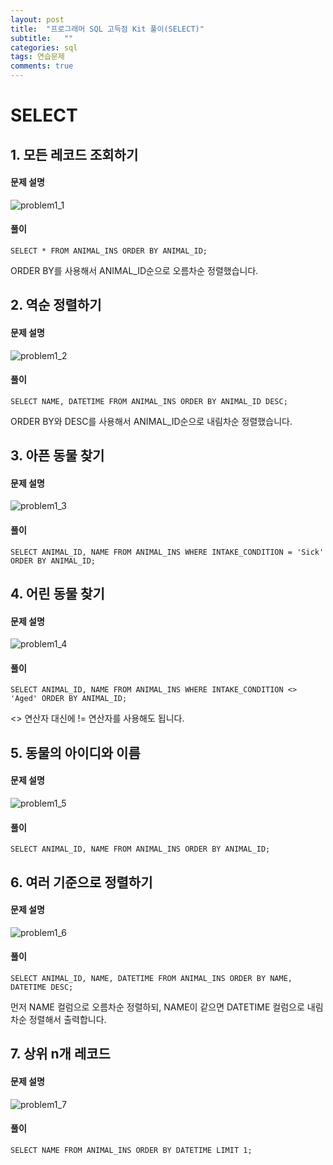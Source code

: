 ```yaml
---
layout: post
title:  "프로그래머 SQL 고득점 Kit 풀이(SELECT)"
subtitle:   ""
categories: sql
tags: 연습문제
comments: true
---
```


# SELECT

## 1. 모든 레코드 조회하기
#### 문제 설명
![problem1_1](../../../../assets/img/sql/problem1_1.PNG)
#### 풀이
`SELECT * FROM ANIMAL_INS ORDER BY ANIMAL_ID;`

ORDER BY를 사용해서 ANIMAL_ID순으로 오름차순 정렬했습니다.


## 2. 역순 정렬하기
#### 문제 설명
![problem1_2](../../../../assets/img/sql/problem1_2.PNG)
#### 풀이
`SELECT NAME, DATETIME FROM ANIMAL_INS ORDER BY ANIMAL_ID DESC;`

ORDER BY와 DESC를 사용해서 ANIMAL_ID순으로 내림차순 정렬했습니다.


## 3. 아픈 동물 찾기
#### 문제 설명
![problem1_3](../../../../assets/img/sql/problem1_3.PNG)
#### 풀이
`SELECT ANIMAL_ID, NAME FROM ANIMAL_INS WHERE INTAKE_CONDITION = 'Sick' ORDER BY ANIMAL_ID;`


## 4. 어린 동물 찾기
#### 문제 설명
![problem1_4](../../../../assets/img/sql/problem1_4.PNG)
#### 풀이
`SELECT ANIMAL_ID, NAME FROM ANIMAL_INS WHERE INTAKE_CONDITION <> 'Aged' ORDER BY ANIMAL_ID;`

<> 연산자 대신에 != 연산자를 사용해도 됩니다.


## 5. 동물의 아이디와 이름
#### 문제 설명
![problem1_5](../../../../assets/img/sql/problem1_5.PNG)
#### 풀이
`SELECT ANIMAL_ID, NAME FROM ANIMAL_INS ORDER BY ANIMAL_ID;`


## 6. 여러 기준으로 정렬하기
#### 문제 설명
![problem1_6](../../../../assets/img/sql/problem1_6.png)
#### 풀이
`SELECT ANIMAL_ID, NAME, DATETIME FROM ANIMAL_INS ORDER BY NAME, DATETIME DESC;`

먼저 NAME 컬럼으로 오름차순 정렬하되, NAME이 같으면 DATETIME 컬럼으로 내림차순 정렬해서 출력합니다.


## 7. 상위 n개 레코드
#### 문제 설명
![problem1_7](../../../../assets/img/sql/problem1_7.png)
#### 풀이
`SELECT NAME FROM ANIMAL_INS ORDER BY DATETIME LIMIT 1;`

